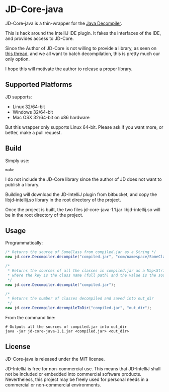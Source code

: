 JD-Core-java
============

JD-Core-java is a thin-wrapper for the [Java Decompiler](http://java.decompiler.free.fr/).

This is hack around the IntelliJ IDE plugin. It fakes the interfaces of the
IDE, and provides access to JD-Core.

Since the Author of JD-Core is not willing to provide a library, as seen on
[this thread](http://java.decompiler.free.fr/?q=node/116), and we all want
to batch decompilation, this is pretty much our only option.

I hope this will motivate the author to release a proper library.

Supported Platforms
-------------------

JD supports:

- Linux 32/64-bit
- Windows 32/64-bit
- Mac OSX 32/64-bit on x86 hardware

But this wrapper only supports Linux 64-bit. Please ask if you want more, or
better, make a pull request.

Build
-----

Simply use:

    make

I do not include the JD-Core library since the author of JD does not want to
publish a library.

Building will download the JD-IntelliJ plugin from bitbucket, and copy the
libjd-intellij.so library in the root directory of the project.

Once the project is built, the two files jd-core-java-1.1.jar libjd-intellij.so
will be in the root directory of the project.

Usage
------

Programmatically:

```java
/* Returns the source of SomeClass from compiled.jar as a String */
new jd.core.Decompiler.decompile("compiled.jar", "com/namespace/SomeClass.class");

/*
 * Returns the sources of all the classes in compiled.jar as a Map<String, String>
 * where the key is the class name (full path) and the value is the source
 */
new jd.core.Decompiler.decompile("compiled.jar");

/*
 * Returns the number of classes decompiled and saved into out_dir
 */
new jd.core.Decompiler.decompileToDir("compiled.jar", "out_dir");
```

From the command line:
```shell
# Outputs all the sources of compiled.jar into out_dir
java -jar jd-core-java-1.1.jar <compiled.jar> <out_dir>
```

License
-------

JD-Core-java is released under the MIT license.

JD-IntelliJ is free for non-commercial use. This means that JD-IntelliJ shall
not be included or embedded into commercial software products. Nevertheless,
this project may be freely used for personal needs in a commercial or
non-commercial environments.
